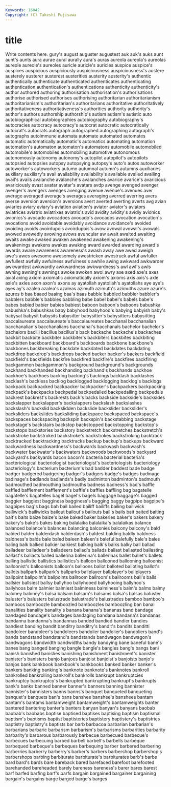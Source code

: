 ```yaml
---
Keywords: 16042 
Copyright: (C) Takeshi Fujisawa
---
```


# title

Write contents here.
gury's august auguster augustest
auk auk's auks aunt aunt's aunts aura aurae aural aurally
aura's auras aureola aureola's aureolas aureole aureole's aureoles auricle auricle's
auricles auspice auspice's auspices auspicious auspiciously auspiciousness auspiciousness's austere austerely
austerer austerest austerities austerity austerity's authentic authentically authenticate authenticated authenticates
authenticating authentication authentication's authentications authenticity authenticity's author authored authoring authorisation
authorisation's authorisations authorise authorised authorises authorising authoritarian authoritarianism authoritarianism's authoritarian's
authoritarians authoritative authoritatively authoritativeness authoritativeness's authorities authority authority's author's authors
authorship authorship's autism autism's autistic auto autobiographical autobiographies autobiography autobiography's
autocracies autocracy autocracy's autocrat autocratic autocratically autocrat's autocrats autograph autographed
autographing autograph's autographs autoimmune automata automate automated automates automatic automatically
automatic's automatics automating automation automation's automaton automaton's automatons automobile automobiled
automobile's automobiles automobiling automotive autonomous autonomously autonomy autonomy's autopilot autopilot's
autopilots autopsied autopsies autopsy autopsying autopsy's auto's autos autoworker autoworker's
autoworkers autumn autumnal autumn's autumns auxiliaries auxiliary auxiliary's avail availability
availability's available availed availing avail's avails avalanche avalanche's avalanches avarice
avarice's avaricious avariciously avast avatar avatar's avatars avdp avenge avenged
avenger avenger's avengers avenges avenging avenue avenue's avenues aver average
averaged average's averages averaging averred averring avers averse aversion aversion's
aversions avert averted averting averts avg avian aviaries aviary aviary's
aviation aviation's aviator aviator's aviators aviatrices aviatrix aviatrixes aviatrix's avid
avidity avidity's avidly avionics avionics's avocado avocadoes avocado's avocados avocation
avocation's avocations avoid avoidable avoidably avoidance avoidance's avoided avoiding avoids
avoirdupois avoirdupois's avow avowal avowal's avowals avowed avowedly avowing avows
avuncular aw await awaited awaiting awaits awake awaked awaken awakened
awakening awakening's awakenings awakens awakes awaking award awarded awarding award's
awards aware awareness awareness's awash away awe awed aweigh awe's
awes awesome awesomely awestricken awestruck awful awfuller awfullest awfully awfulness
awfulness's awhile awing awkward awkwarder awkwardest awkwardly awkwardness awkwardness's awl
awl's awls awning awning's awnings awoke awoken awol awry axe
axed axe's axes axial axing axiom axiomatic axiomatically axiom's axioms
axis axis's axle axle's axles axon axon's axons ay ayatollah
ayatollah's ayatollahs aye aye's ayes ay's azalea azalea's azaleas azimuth
azimuth's azimuths azure azure's azures b baa baaed baaing baa's
baas babble babbled babbler babbler's babblers babble's babbles babbling babe
babel babel's babels babe's babes babied babier babies babiest baboon
baboon's baboons babushka babushka's babushkas baby babyhood babyhood's babying babyish
baby's babysat babysit babysits babysitter babysitter's babysitters babysitting baccalaureate baccalaureate's
baccalaureates bacchanal bacchanalian bacchanalian's bacchanalians bacchanal's bacchanals bachelor bachelor's bachelors
bacilli bacillus bacillus's back backache backache's backaches backbit backbite backbiter
backbiter's backbiters backbites backbiting backbitten backboard backboard's backboards backbone backbone's
backbones backbreaking backdate backdated backdates backdating backdrop backdrop's backdrops backed
backer backer's backers backfield backfield's backfields backfire backfired backfire's backfires
backfiring backgammon backgammon's background background's backgrounds backhand backhanded backhanding backhand's
backhands backhoe backhoe's backhoes backing backing's backings backlash backlashes backlash's
backless backlog backlogged backlogging backlog's backlogs backpack backpacked backpacker backpacker's
backpackers backpacking backpack's backpacks backpedal backpedalled backpedalling backpedals backrest backrest's
backrests back's backs backside backside's backsides backslapper backslapper's backslappers backslash
backslashes backslash's backslid backslidden backslide backslider backslider's backsliders backslides backsliding
backspace backspaced backspace's backspaces backspacing backspin backspin's backstabbing backstage backstage's
backstairs backstop backstopped backstopping backstop's backstops backstories backstory backstretch backstretches
backstretch's backstroke backstroked backstroke's backstrokes backstroking backtrack backtracked backtracking backtracks
backup backup's backups backward backwardness backwardness's backwards backwash backwash's backwater
backwater's backwaters backwoods backwoods's backyard backyard's backyards bacon bacon's bacteria
bacterial bacteria's bacteriological bacteriologist bacteriologist's bacteriologists bacteriology bacteriology's bacterium bacterium's
bad badder baddest bade badge badger badgered badgering badger's badgers
badge's badges badinage badinage's badlands badlands's badly badminton badminton's badmouth
badmouthed badmouthing badmouths badness badness's bad's baffle baffled bafflement bafflement's
baffle's baffles baffling bag bagatelle bagatelle's bagatelles bagel bagel's bagels
baggage baggage's bagged baggier baggiest bagginess bagginess's bagging baggy bagpipe
bagpipe's bagpipes bag's bags bah bail bailed bailiff bailiffs bailing
bailiwick bailiwick's bailiwicks bailout bailout's bailouts bail's bails bait baited
baiting bait's baits baize baize's bake baked baker bakeries baker's
bakers bakery bakery's bake's bakes baking balalaika balalaika's balalaikas balance
balanced balance's balances balancing balconies balcony balcony's bald balded balder
balderdash balderdash's baldest balding baldly baldness baldness's balds bale baled
baleen baleen's baleful balefully bale's bales baling balk balked balkier
balkiest balking balk's balks balky ball ballad balladeer balladeer's balladeers
ballad's ballads ballast ballasted ballasting ballast's ballasts balled ballerina ballerina's
ballerinas ballet ballet's ballets balling ballistic ballistics ballistics's balloon ballooned
ballooning balloonist balloonist's balloonists balloon's balloons ballot balloted balloting ballot's
ballots ballpark ballpark's ballparks ballplayer ballplayer's ballplayers ballpoint ballpoint's ballpoints
ballroom ballroom's ballrooms ball's balls ballsier ballsiest ballsy ballyhoo ballyhooed
ballyhooing ballyhoo's ballyhoos balm balmier balmiest balminess balminess's balm's balms
balmy baloney baloney's balsa balsam balsam's balsams balsa's balsas baluster
baluster's balusters balustrade balustrade's balustrades bamboo bamboo's bamboos bamboozle bamboozled
bamboozles bamboozling ban banal banalities banality banality's banana banana's bananas
band bandage bandaged bandage's bandages bandaging bandana bandana's bandanas bandanna
bandanna's bandannas banded bandied bandier bandies bandiest banding bandit banditry
banditry's bandit's bandits banditti bandoleer bandoleer's bandoleers bandolier bandolier's bandoliers
band's bands bandstand bandstand's bandstands bandwagon bandwagon's bandwagons bandwidth bandwidths
bandy bandying bane baneful bane's banes bang banged banging bangle
bangle's bangles bang's bangs bani banish banished banishes banishing banishment
banishment's banister banister's banisters banjo banjoes banjoist banjoist's banjoists banjo's
banjos bank bankbook bankbook's bankbooks banked banker banker's bankers banking
banking's banknote banknote's banknotes bankroll bankrolled bankrolling bankroll's bankrolls bankrupt
bankruptcies bankruptcy bankruptcy's bankrupted bankrupting bankrupt's bankrupts bank's banks banned
banner banner's banners banning bannister bannister's bannisters banns banns's banquet
banqueted banqueting banquet's banquets ban's bans banshee banshee's banshees bantam
bantam's bantams bantamweight bantamweight's bantamweights banter bantered bantering banter's banters
banyan banyan's banyans baobab baobab's baobabs baptise baptised baptises baptising
baptism baptismal baptism's baptisms baptist baptisteries baptistery baptistery's baptistries baptistry
baptistry's baptists bar barb barbacoa barbarian barbarian's barbarians barbaric barbarism
barbarism's barbarisms barbarities barbarity barbarity's barbarous barbarously barbecue barbecued barbecue's
barbecues barbecuing barbed barbell barbell's barbells barbeque barbequed barbeque's barbeques
barbequing barber barbered barbering barberries barberry barberry's barber's barbers barbershop
barbershop's barbershops barbing barbiturate barbiturate's barbiturates barb's barbs bard bard's
bards bare bareback bared barefaced barefoot barefooted barehanded bareheaded barely
bareness bareness's barer bares barest barf barfed barfing barf's barfs
bargain bargained bargainer bargaining bargain's bargains barge barged barge's barges

